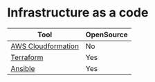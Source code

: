 
# Infrastructure as a code

| Tool                                                                    | OpenSource |
|-------------------------------------------------------------------------|------------|
| [AWS Cloudformation](../2_AWS/9_InfrastructureAsCode/AWSCloudFormation) | No         |
| [Terraform](https://www.terraform.io/)                                  | Yes        |
| [Ansible](https://www.ansible.com/)                                     | Yes        |